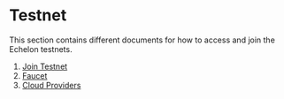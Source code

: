 <!--
order: false
parent:
  order: 5
-->

# Testnet

This section contains different documents for how to access and join the Echelon testnets.

1. [Join Testnet](./join)
1. [Faucet](./faucet)
1. [Cloud Providers](./cloud_providers)
